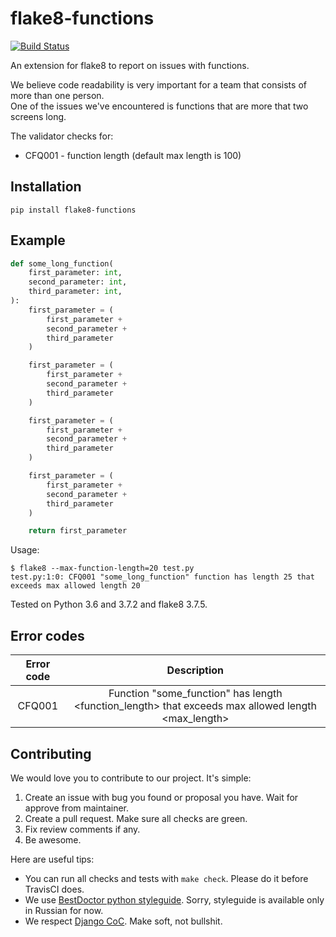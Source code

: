 # flake8-functions

[![Build Status](https://travis-ci.org/best-doctor/flake8-functions.svg?branch=master)](https://travis-ci.org/best-doctor/flake8-functions)


An extension for flake8 to report on issues with functions.

We believe code readability is very important for a team that consists of more than one person.  
One of the issues we've encountered is functions that are more that two screens long.

The validator checks for:
* CFQ001 - function length (default max length is 100)


## Installation

    pip install flake8-functions


## Example

```python
def some_long_function(
    first_parameter: int,
    second_parameter: int,
    third_parameter: int,
):
    first_parameter = (
        first_parameter +
        second_parameter +
        third_parameter
    )

    first_parameter = (
        first_parameter +
        second_parameter +
        third_parameter
    )

    first_parameter = (
        first_parameter +
        second_parameter +
        third_parameter
    )

    first_parameter = (
        first_parameter +
        second_parameter +
        third_parameter
    )

    return first_parameter

```
Usage:

```terminal
$ flake8 --max-function-length=20 test.py
test.py:1:0: CFQ001 "some_long_function" function has length 25 that exceeds max allowed length 20
```

Tested on Python 3.6 and 3.7.2 and flake8 3.7.5.


## Error codes

| Error code |                     Description                                                                    |
|:----------:|:--------------------------------------------------------------------------------------------------:|
|   CFQ001   | Function "some_function" has length <function_length> that exceeds max allowed length <max_length> |


## Contributing

We would love you to contribute to our project. It's simple:

1. Create an issue with bug you found or proposal you have. Wait for approve from maintainer.
2. Create a pull request. Make sure all checks are green.
3. Fix review comments if any.
4. Be awesome.

Here are useful tips:

- You can run all checks and tests with `make check`. Please do it before TravisCI does.
- We use [BestDoctor python styleguide](https://github.com/best-doctor/guides/blob/master/guides/python_styleguide.md). Sorry, styleguide is available only in Russian for now.
- We respect [Django CoC](https://www.djangoproject.com/conduct/). Make soft, not bullshit.
